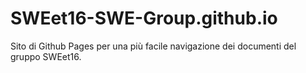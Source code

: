 # SWEet16-SWE-Group.github.io
Sito di Github Pages per una più facile navigazione dei documenti del gruppo SWEet16.
